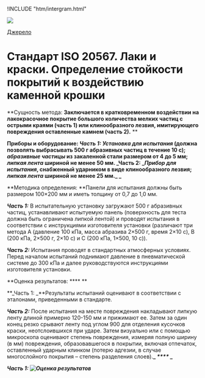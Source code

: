 
!INCLUDE "htm/intergram.html"

![](https://chart.googleapis.com/chart?chs=180x180&amp;cht=qr&amp;chl=https://pp.vokov.tk/standarts/%D0%A1%D1%82%D0%B0%D0%BD%D0%B4%D0%B0%D1%80%D1%82_ISO_20567_%D0%9B%D0%B0%D0%BA%D0%B8_%D1%96_%D1%84%D0%B0%D1%80%D0%B1%D0%B8_%D0%92%D0%B8%D0%B7%D0%BD%D0%B0%D1%87%D0%B5%D0%BD%D0%BD%D1%8F_%D1%81%D1%82%D1%96%D0%B9%D0%BA%D0%BE%D1%81%D1%82%D1%96_%D0%BF%D0%BE%D0%BA%D1%80%D0%B8%D1%82%D1%82%D1%96%D0%B2_%D0%B4%D0%BE_%D0%B2%D0%BF%D0%BB%D0%B8%D0%B2%D1%83_%D0%BA%D0%B0%D0%BC'%D1%8F%D0%BD%D0%BE%D1%97_%D0%BA%D1%80%D0%B8%D1%85%D1%82%D0%B8.html) 

[Джерело](http://vseokraskah.net/standart-iso-20567 "Permalink to Стандарт ISO 20567. Лаки и краски. Определение стойкости покрытий к воздействию каменной крошки")

# Стандарт ISO 20567. Лаки и краски. Определение стойкости покрытий к воздействию каменной крошки

**Сущность метода: **Заключается в кратковременном воздействии на лакокрасочное покрытие большого количества мелких частиц с острыми краями (часть 1) или клинообразного лезвия, имитирующего повреждения оставленные камнем (часть 2).** **

**Приборы и оборудование: _Часть 1:_ **_Установка для испытания_ (должна позволять выбрасывать 500 г абразивных частиц в течение 10 с); _абразивные частицы_ из закаленной стали размером от 4 до 5 мм; _липкая лента_ шириной не менее 50 мм. **_Часть 2: _**_Прибор для испытания_, снабженный ударником в виде клинообразного лезвия; _липкая лента_ шириной не менее 25 мм.**_ _**

**Методика определения: **Панели для испытания должны быть размером 100×200 мм и иметь толщину от 0,7 до 1,0 мм.

**_Часть 1:_** В испытательную установку загружают 500 г абразивных частиц, устанавливают испытуемую панель (поверхность для теста должна быть ограничена липкой лентой) и проводят испытания в соответствии с инструкциями изготовителя установки (различают три метода А (давление 100 кПа, масса абразива 2×500 г, время 2×10 с), В (200 кПа, 2×500 г, 2×10 с) и С (200 кПа, 1×500, 10 с)).

**_Часть 2:_** Испытания проводят в стандартных атмосферных условиях. Перед началом испытаний поднимают давление в пневматической системе до 300 кПа и далее руководствуются инструкциями изготовителя установки.

**Оценка результатов: **** **

**_Часть 1: _**Результаты испытаний оценивают в соответствии с эталонами, приведенными в стандарте.

**_Часть 2:_** После испытания на месте повреждения накладывают липкую ленту длиной примерно 120-150 мм и прижимают ее. Затем за один конец резко срывают ленту под углом 900 для отделения кусочков краски, неотслоившихся при ударе. Затем визуально или с помощью микроскопа оценивают степень повреждения, измеряя полную ширину (в мм) повреждения, образовавшегося в покрытии, включая отпечаток, оставленный ударным клинком (потерю адгезии, в случае многослойного покрытия – степень разделения слоев).**_ _****_ _**

**_Часть 1: ![][1]_**

[1]: /img/laki-i-kraski-opredelenie-s1.jpg "Оценка результатов"

  